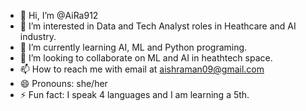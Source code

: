 - 👋 Hi, I’m @AiRa912
- 👀 I’m interested in Data and Tech Analyst roles in Heathcare and AI industry.
- 🌱 I’m currently learning AI, ML and Python programing.
- 💞️ I’m looking to collaborate on ML and AI in heathtech space.
- 📫 How to reach me with email at aishraman09@gmail.com
- 😄 Pronouns: she/her
- ⚡ Fun fact: I speak 4 languages and I am learning a 5th.

<!---
AiRa912/AiRa912 is a ✨ special ✨ repository because its `README.md` (this file) appears on your GitHub profile.
You can click the Preview link to take a look at your changes.
--->
